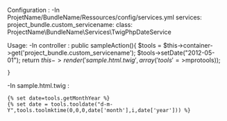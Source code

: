 Configuration :
-In ProjetName/BundleName/Ressources/config/services.yml
 	services:
	    project_bundle.custom_servicename:
	    class: ProjectName\BundleName\Services\TwigPhpDateService


Usage:
-In controller :
    public sampleAction(){
	$tools = $this->container->get('project_bundle.custom_servicename');
	$tools->setDate("2012-05-01");
	return $this->render('sample.html.twig', array('tools'=>$mprotools));

    }	
-In sample.html.twig :

	{% set date=tools.getMonthYear %}
	{% set date = tools.tooldate("d-m-Y",tools.toolmktime(0,0,0,date['month'],i,date['year'])) %}
	
   				
